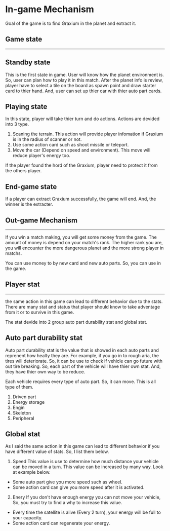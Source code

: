 # In-game Mechanism

Goal of the game is to find Graxium in the planet and extract it.

## Game state

---

## Standby state

This is the first state in game. User will know how the planet environment is. So, user can plan how to play it in this match. After the planet info is review, player have to select a tile on the board as spawn point and draw starter card to thier hand. And, user can set up thier car with thier auto part cards.

## Playing state

In this state, player will take thier turn and do actions. Actions are devided into 3 type.

1. Scaning the terrain. This action will provide player infomation if Graxium is in the radius of scanner or not.
2. Use some action card such as shoot missile or teleport.
3. Move the car (Depend on speed and environment). This move will reduce player's energy too.

If the player found the hord of the Graxium, player need to protect it from the others player.

## End-game state

If a player can extract Graxium successfully, the game will end. And, the winner is the extracter.

## Out-game Mechanism

---

If you win a match making, you will get some money from the game. The amount of money is depend on your match's rank. The higher rank you are, you will encounter the more dangerous planet and the more strong player in matchs.

You can use money to by new card and new auto parts. So, you can use in the game.

## Player stat

---

the same action in this game can lead to different behavior due to the stats. There are many stat and status that player should know to take adventage from it or to survive in this game.

The stat devide into 2 group auto part durability stat and global stat.

## Auto part durability stat

Auto part durability stat is the value that is showed in each auto parts and reprenent how healty they are. For example, if you go in to rough aria, the tires will deteriorate. So, it can be use to check if vehicle can go future with out tire breaking. So, each part of the vehicle will have thier own stat. And, they have thier own way to be reduce.

Each vehicle requires every type of auto part. So, it can move. This is all type of them.

1. Driven part
2. Energy storage
3. Engin
4. Skeleton
5. Peripheral

## Global stat

As I said the same action in this game can lead to different behavior if you have different value of stats. So, I list them below.

1. Speed
   This value is use to determine how much distance your vehicle can be moved in a turn. This value can be increased by many way. Look at example below.

- Some auto part give you more speed such as wheel.
- Some action card can give you more speed after it is activated.

2. Enery
   If you don't have enough energy you can not move your vehicle, So, you must try to find a why to increase this value.

- Every time the satellite is alive (Every 2 turn), your energy will be full to your capacity.
- Some action card can regenerate your energy.

